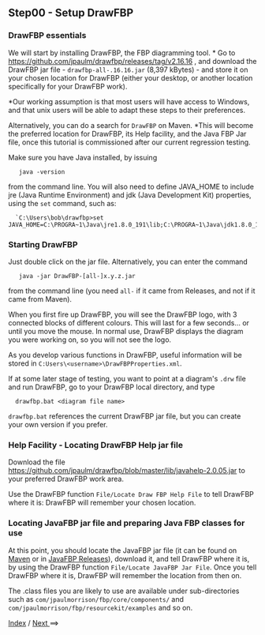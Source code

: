 
<link href="../style.css" rel="stylesheet" type="text/css">

## Step00 - Setup DrawFBP

### DrawFBP essentials

We will start by installing DrawFBP, the FBP diagramming tool.  * Go to https://github.com/jpaulm/drawfbp/releases/tag/v2.16.16 , and download the DrawFBP jar file - `drawfbp-all-.16.16.jar` (8,397 kBytes) -  and store it on your chosen location for DrawFBP (either your desktop, or another location specifically for your DrawFBP work).

*Our working assumption is that most users will have access to Windows, and that unix users will be able to adapt these steps to their preferences.

Alternatively, you can do a search for `DrawFBP` on Maven.  *This will become the preferred location for DrawFBP, its Help facility, and the Java FBP Jar file, once this tutorial is commissioned after our current regression testing.  

Make sure you have Java installed, by issuing

       java -version
       
from the command line.  You will also need to define JAVA_HOME to include jre (Java Runtime Environment) and jdk (Java Development Kit) properties, using the `set` command, such as:

      `C:\Users\bob\drawfbp>set JAVA_HOME=C:\PROGRA~1\Java\jre1.8.0_191\lib;C:\PROGRA~1\Java\jdk1.8.0_191'

### Starting DrawFBP

Just double click on the jar file.  Alternatively, you can enter the command

       java -jar DrawFBP-[all-]x.y.z.jar
       
from the command line (you need `all-` if it came from Releases, and not if it came from Maven).

When you first fire up DrawFBP, you will see the DrawFBP logo, with 3 connected blocks of different colours.  This will last for a few seconds... or until you move the mouse.  In normal use, DrawFBP displays the diagram you were working on, so you will not see the logo.

As you develop various functions in DrawFBP, useful information will be stored in `C:Users\<username>\DrawFBPProperties.xml`.

If at some later stage of testing, you want to point at a diagram's `.drw` file and run DrawFBP, go to your DrawFBP local directory, and type 

      drawfbp.bat <diagram file name>
      
`drawfbp.bat` references the current DrawFBP jar file, but you can create your own version  if you prefer.

### Help Facility - Locating DrawFBP Help jar file

Download the file https://github.com/jpaulm/drawfbp/blob/master/lib/javahelp-2.0.05.jar to your preferred DrawFBP work area. 

Use the DrawFBP function `File/Locate Draw FBP Help File` to tell DrawFBP where it is: DrawFBP will remember your chosen location.
      
### Locating JavaFBP jar file and preparing Java FBP classes for use

At this point, you should locate the JavaFBP jar file (it can be found on [Maven](https://search.maven.org/search?q=g:%22com.jpaulmorrison%22%20AND%20a:%22javafbp%22) or in [JavaFBP Releases](https://github.com/jpaulm/javafbp/releases)), download it, and tell DrawFBP where it is, by using the DrawFBP function `File/Locate JavaFBP Jar File`.  Once you tell DrawFBP where it is, DrawFBP will remember the location from then on.  

<!--
From the Windows System Command Prompt, change directory to your DrawFBP working area, and expand the JavaFBP jar file into sub-directories, using: 

      `%JDK%\bin\jar.exe -xvf javafbp-4.1.0.jar`      

-->

The .class files you are likely to use are available under sub-directories such as `com/jpaulmorrison/fbp/core/components/` and `com/jpaulmorrison/fbp/resourcekit/examples` and so on.

<span class=middle> <a href="https://github.com/jpaulm/fbp-tutorial-filter-file/"> Index</a> / <a href="../Step01/"> Next </a>==&gt;</span> 

